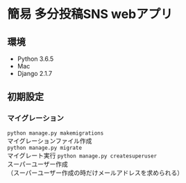 # 簡易 多分投稿SNS webアプリ

## 環境
- Python 3.6.5
- Mac
- Django 2.1.7

## 初期設定
### マイグレーション
`python manage.py makemigrations`  
マイグレーションファイル作成  
`python manage.py migrate`  
マイグレート実行
`python manage.py createsuperuser`  
スーパーユーザー作成  
（スーパーユーザー作成の時だけメールアドレスを求められる）